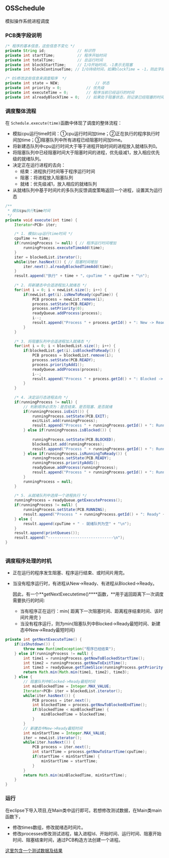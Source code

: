 ## OSSchedule

模拟操作系统进程调度

### PCB类字段说明    

```java
/* 程序的基本信息，这些信息不变化 */
private String id;				// 标识符
private int startTime;			// 程序开始时间
private int totalTime;			// 总运行时间
private int blockStartTime;		// I/O开始时间，-1表示无阻塞
private int blockContinueTime; // I/O持续时间，如果blockTime = -1，则此字段无意义

/* OS修改这些信息来调度程序  */
private int state = NEW;				// 状态
private int priority = 0;			// 优先级
private int executeTime = 0;		// 程序当前已经运行的时间
private int alreadyBlockTime = 0;	// 如果处于阻塞状态，则记录已经阻塞的时间
```

### 调度整体流程

在 `Schedule.execute(time)`函数中体现了调度的整体流程：

* 模拟cpu运行time时间：①cpu运行时间加time；②正在执行的程序执行时间加time；③阻塞队列中所有进程已经阻塞时间加time。
* 将新建态队列中cpu运行时间大于等于进程开始时间的进程放入就绪队列0。
* 将阻塞队列中已经阻塞时间大于阻塞时间的进程，优先级减1，放入相应优先级的就绪队列。
* 决定正在运行进程的去向：
  * 结束：进程执行时间等于程序运行时间
  * 阻塞：将进程放入阻塞队列
  * 就绪：优先级减1，放入相应的就绪队列
* 从就绪队列中基于时间片的多队列反馈调度策略返回一个进程，设置其为运行态


```java
/**
 * 模拟cpu执行time时间
 */
private void execute(int time) {
	Iterator<PCB> iter;

	/* 1. 模拟cup运行time时间 */
	cpuTime += time;
	if(runningProcess != null) { // 程序运行时间增加
		runningProcess.executeTimeAdd(time);
	}
	iter = blockedList.iterator();
	while(iter.hasNext()) { // 阻塞时间增加
		iter.next().alreadyBlockedTimeAdd(time);
	}
	result.append("执行" + time + "，cpuTime " + cpuTime + "\n");
		
	/* 2. 将新建态中合适进程加入就绪态 */
	for(int i = 0; i < newList.size(); i++) {
		if(newList.get(i).isNewToReady(cpuTime)) {
			PCB process = newList.remove(i);
			process.setState(PCB.READY);
			process.setPriority(0);
			readyQueue.addProcess(process);
			i--;
			result.append("Process " + process.getId() + ": New -> Ready" + process.getPriority() + "\n");
		}
	}
		
	/* 3. 将阻塞队列中合适进程加入就绪态 */
	for(int i = 0; i < blockedList.size(); i++) {
		if(blockedList.get(i).isBlockedToReady()) {
			PCB process = blockedList.remove(i);
			process.setState(PCB.READY);
			process.priorityAdd1();
			readyQueue.addProcess(process);
			i--;
			result.append("Process " + process.getId() + ": Blocked -> Ready" + 	process.getPriority() + "\n");
		}
	}
		
	/* 4. 决定运行态进程去向 */
	if(runningProcess != null) {
		// 判断顺序必须为：是否结束、是否阻塞、是否就绪
		if(runningProcess.isExit()) {	
			runningProcess.setState(PCB.EXIT);
			exitList.add(runningProcess);
			result.append("Process " + runningProcess.getId() + ": Running -> Exit" + "\n");
		} else if(runningProcess.isBlocked()) {
					
			runningProcess.setState(PCB.BLOCKED);
			blockedList.add(runningProcess);
			result.append("Process " + runningProcess.getId() + ": Running -> Blocked" + "\n"	
		} else if(runningProcess.isRunningToReady()) {		
			runningProcess.setState(PCB.READY);
			runningProcess.priorityAdd1();
			readyQueue.addProcess(runningProcess);
			result.append("Process " + runningProcess.getId() + ": Running -> Ready" + runningProcess.getPriority() + "\n");
		}
		runningProcess = null;
	}
		
	/* 5. 从就绪队列中选择一个进程执行 */
	runningProcess = readyQueue.getExecuteProcess();
	if(runningProcess != null) {
		runningProcess.setState(PCB.RUNNING);
		result.append("Process " + runningProcess.getId() + ": Ready" + 	runningProcess.getPriority() + " -> Running" + "\n");
	} else {
		result.append(cpuTime + " - 就绪队列为空" + "\n");
	}
	result.append(printQueues());
	result.append("-----------------------------\n");
}
	
```

### 调度程序处理的时机

* 正在运行的程序发生阻塞、程序运行结束、或时间片用完。

* 当没有程序运行时，有进程从New->Ready、有进程从Blocked->Ready。

  因此，有一个**getNextExecutetime()****函数，**用于返回距离下一次调度需要执行的时间:

  * 当有程序正在运行：min{ 距离下一次阻塞时间、距离程序结束时间、该时间片用完 }
  * 当没有程序运行，则为min{阻塞队列中Blocked->Ready最短时间、新建态中New->Ready最短时间}

```java
private int getNextExecuteTime() {
	if(isShutdown()) {
		throw new RuntimeException("程序已经结束");
	} else if(runningProcess != null) {
		int time1 = runningProcess.getNowToBlockedStartTime();
		int time2 = runningProcess.getNowToExitTime();
		int time3 = readyQueue.getTimeSlice(runningProcess.getPriority());
		return Math.min(Math.min(time1, time2), time3);
	} else {
		// 阻塞队列中Blocked->Ready最短时间
		int minBlockedTime = Integer.MAX_VALUE;
		Iterator<PCB> iter = blockedList.iterator();
		while(iter.hasNext()) {
			PCB process = iter.next();
			int blockedTime = process.getNowToBlockedEndTime();
			if(blockedTime < minBlockedTime) {
				minBlockedTime = blockedTime;
			}
		}
		// 新建态中New->Ready最短时间
		int minStartTime = Integer.MAX_VALUE;
		iter = newList.iterator();
		while(iter.hasNext()) {
			PCB process = iter.next();
			int startTime = process.getNowToStartTime(cpuTime);
			if(startTime < minStartTime) {
				minStartTime = startTime;
			}
		}
		return Math.min(minBlockedTime, minStartTime);
	}
}
```

### 运行

在eclipse下导入项目,在Main类中运行即可。若想修改测试数据，在Main类main函数下，

* 修改times数组，修改就绪态时间片。
* 修改processes修改测试进程，输入进程Id、开始时间、运行时间、阻塞开始时间、阻塞结束时间，通过PCB构造方法创建一个进程。

[这里包含一个测试数据及结果]()
